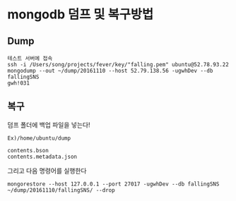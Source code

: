 # mongodb 덤프 및 복구방법
## Dump

	테스트 서버에 접속
	ssh -i /Users/song/projects/fever/key/"falling.pem" ubuntu@52.78.93.22
	mongodump --out ~/dump/20161110 --host 52.79.138.56 -ugwhDev --db fallingSNS
	gwh!031


## 복구
덤프 폴더에 백업 파일을 넣는다!

	Ex)/home/ubuntu/dump
	
	contents.bson	contents.metadata.json

그리고 다음 명령어를 실행한다

	mongorestore --host 127.0.0.1 --port 27017 -ugwhDev --db fallingSNS ~/dump/20161110/fallingSNS/ --drop